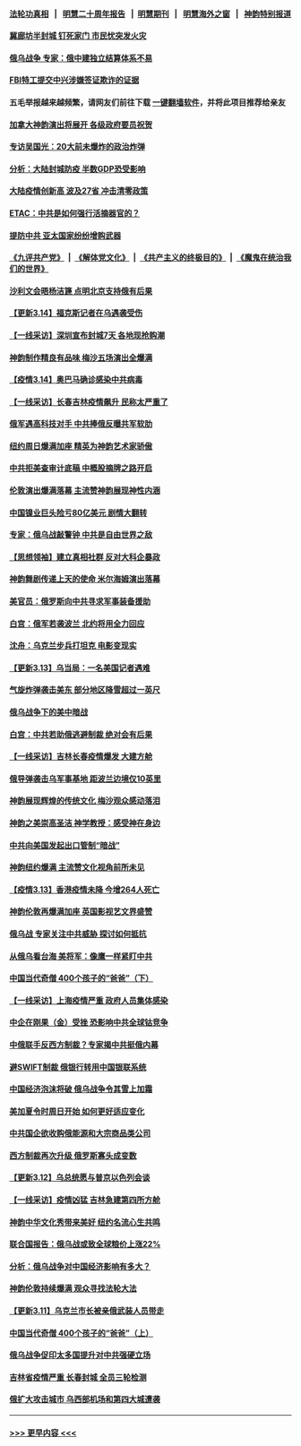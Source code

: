 #### [法轮功真相](https://github.com/gfw-breaker/truth/blob/master/README.md?t=0) &nbsp;&nbsp;|&nbsp;&nbsp; [明慧二十周年报告](https://github.com/gfw-breaker/mh-reports/blob/master/README.md?t=0) &nbsp;&nbsp;|&nbsp;&nbsp;[明慧期刊](https://github.com/gfw-breaker/mh-qikan) &nbsp;&nbsp;|&nbsp;&nbsp; [明慧海外之窗](https://github.com/gfw-breaker/mh-news/blob/master/README.md?t=0) &nbsp;&nbsp;|&nbsp;&nbsp; [神韵特别报道](https://github.com/gfw-breaker/mh-news/blob/master/shenyun.md?t=0)
#### [冀廊坊半封城 钉死家门 市民忧突发火灾](../pages/nf4514/n13647001.md?t=03152151) 
#### [俄乌战争 专家：俄中建独立结算体系不易](../pages/nf4514/n13646554.md?t=03152151) 
#### [FBI特工提交中兴涉嫌签证欺诈的证据](../pages/nf4514/n13646447.md?t=03152151) 
#### 五毛举报越来越频繁，请网友们前往下载 [一键翻墙软件](https://github.com/gfw-breaker/ssr-accounts)，并将此项目推荐给亲友
#### [加拿大神韵演出将展开 各级政府要员祝贺](../pages/nf4514/n13645717.md?t=03152151) 
#### [专访吴国光：20大前未爆炸的政治炸弹](../pages/nf4514/n13646596.md?t=03152151) 
#### [分析：大陆封城防疫 半数GDP恐受影响](../pages/nf4514/n13646358.md?t=03152151) 
#### [大陆疫情创新高 波及27省 冲击清零政策](../pages/nf4514/n13646360.md?t=03152151) 
#### [ETAC：中共是如何强行活摘器官的？](../pages/nf4514/n13605294.md?t=03152151) 
#### [提防中共 亚太国家纷纷增购武器](../pages/nf4514/n13645942.md?t=03152151) 
#### [《九评共产党》](https://github.com/begood0513/9ping.md/blob/master/README.md) &nbsp;|&nbsp; [《解体党文化》](../../../../jtdwh.md/blob/master/README.md)  &nbsp;|&nbsp; [《共产主义的终极目的》](../../../../gczydzjmd.md/blob/master/README.md) &nbsp;|&nbsp; [《魔鬼在统治我们的世界》](../../../../mgztzwmdsj.md/blob/master/README.md) 
#### [沙利文会晤杨洁篪 点明北京支持俄有后果](../pages/nf4514/n13646140.md?t=03152151) 
#### [【更新3.14】福克斯记者在乌遇袭受伤](../pages/nf4514/n13645306.md?t=03152151) 
#### [【一线采访】深圳宣布封城7天 各地现抢购潮](../pages/nf4514/n13645262.md?t=03152151) 
#### [神韵制作精良有品味 梅沙五场演出全爆满](../pages/nf4514/n13645339.md?t=03152151) 
#### [【疫情3.14】奥巴马确诊感染中共病毒](../pages/nf4514/n13644460.md?t=03152151) 
#### [【一线采访】长春吉林疫情飙升 民称太严重了](../pages/nf4514/n13644983.md?t=03152151) 
#### [俄军遇高科技对手 中共捧俄反曝共军软肋](../pages/nf4514/n13644978.md?t=03152151) 
#### [纽约周日爆满加座 精英为神韵艺术家骄傲](../pages/nf4514/n13644788.md?t=03152151) 
#### [中共拒美查审计底稿 中概股摘牌之路开启](../pages/nf4514/n13644943.md?t=03152151) 
#### [伦敦演出爆满落幕 主流赞神韵展现神性内涵](../pages/nf4514/n13644301.md?t=03152151) 
#### [中国镍业巨头险亏80亿美元 剧情大翻转](../pages/nf4514/n13644807.md?t=03152151) 
#### [专家：俄乌战敲警钟 中共是自由世界之敌](../pages/nf4514/n13644294.md?t=03152151) 
#### [【思想领袖】建立真相社群 反对大科企暴政](../pages/nf4514/n13624449.md?t=03152151) 
#### [神韵舞剧传递上天的使命 米尔海姆演出落幕](../pages/nf4514/n13644076.md?t=03152151) 
#### [美官员：俄罗斯向中共寻求军事装备援助](../pages/nf4514/n13643751.md?t=03152151) 
#### [白宫：俄军若袭波兰 北约将用全力回应](../pages/nf4514/n13643668.md?t=03152151) 
#### [沈舟：乌克兰步兵打坦克 电影变现实](../pages/nf4514/n13643800.md?t=03152151) 
#### [【更新3.13】乌当局：一名美国记者遇难](../pages/nf4514/n13643046.md?t=03152151) 
#### [气旋炸弹袭击美东 部分地区降雪超过一英尺](../pages/nf4514/n13643188.md?t=03152151) 
#### [俄乌战争下的美中暗战](../pages/nf4514/n13639921.md?t=03152151) 
#### [白宫：中共若助俄逃避制裁 绝对会有后果](../pages/nf4514/n13643513.md?t=03152151) 
#### [【一线采访】吉林长春疫情爆发 大建方舱](../pages/nf4514/n13643435.md?t=03152151) 
#### [俄导弹袭击乌军事基地 距波兰边境仅10英里](../pages/nf4514/n13643362.md?t=03152151) 
#### [神韵展现辉煌的传统文化 梅沙观众感动落泪](../pages/nf4514/n13643324.md?t=03152151) 
#### [神韵之美崇高圣洁 神学教授：感受神在身边](../pages/nf4514/n13643288.md?t=03152151) 
#### [中共向美国发起出口管制“暗战”](../pages/nf4514/n13612465.md?t=03152151) 
#### [神韵纽约爆满 主流赞文化视角前所未见](../pages/nf4514/n13642833.md?t=03152151) 
#### [【疫情3.13】香港疫情未降 今增264人死亡](../pages/nf4514/n13642734.md?t=03152151) 
#### [神韵伦敦再爆满加座 英国影视艺文界盛赞](../pages/nf4514/n13642702.md?t=03152151) 
#### [俄乌战 专家关注中共威胁 探讨如何抵抗](../pages/nf4514/n13641196.md?t=03152151) 
#### [从俄乌看台海 美将军：像鹰一样紧盯中共](../pages/nf4514/n13637731.md?t=03152151) 
#### [中国当代奇僧 400个孩子的“爸爸”（下）](../pages/nf4514/n13639864.md?t=03152151) 
#### [【一线采访】上海疫情严重 政府人员集体感染](../pages/nf4514/n13641892.md?t=03152151) 
#### [中企在刚果（金）受挫 恐影响中共全球钴竞争](../pages/nf4514/n13641727.md?t=03152151) 
#### [中俄联手反西方制裁？专家揭中共挺俄内幕](../pages/nf4514/n13639480.md?t=03152151) 
#### [避SWIFT制裁 俄银行转用中国银联系统](../pages/nf4514/n13641855.md?t=03152151) 
#### [中国经济泡沫将破 俄乌战争令其雪上加霜](../pages/nf4514/n13641781.md?t=03152151) 
#### [美加夏令时周日开始 如何更好适应变化](../pages/nf4514/n13641516.md?t=03152151) 
#### [中共国企欲收购俄能源和大宗商品类公司](../pages/nf4514/n13641699.md?t=03152151) 
#### [西方制裁再次升级 俄罗斯寡头成变数](../pages/nf4514/n13641455.md?t=03152151) 
#### [【更新3.12】乌总统愿与普京以色列会谈](../pages/nf4514/n13641342.md?t=03152151) 
#### [【一线采访】疫情凶猛 吉林急建第四所方舱](../pages/nf4514/n13640992.md?t=03152151) 
#### [神韵中华文化秀带来美好 纽约名流心生共鸣](../pages/nf4514/n13641127.md?t=03152151) 
#### [联合国报告：俄乌战或致全球粮价上涨22%](../pages/nf4514/n13640384.md?t=03152151) 
#### [分析：俄乌战争对中国经济影响有多大？](../pages/nf4514/n13640472.md?t=03152151) 
#### [神韵伦敦持续爆满 观众寻找法轮大法](../pages/nf4514/n13640895.md?t=03152151) 
#### [【更新3.11】乌克兰市长被亲俄武装人员带走](../pages/nf4514/n13639341.md?t=03152151) 
#### [中国当代奇僧 400个孩子的“爸爸”（上）](../pages/nf4514/n13639845.md?t=03152151) 
#### [俄乌战争促印太多国提升对中共强硬立场](../pages/nf4514/n13639842.md?t=03152151) 
#### [吉林省疫情严重 长春封城 全员三轮检测](../pages/nf4514/n13639947.md?t=03152151) 
#### [俄扩大攻击城市 乌西部机场和第四大城遭袭](../pages/nf4514/n13639970.md?t=03152151) 

----
#### [ >>> 更早内容 <<< ](../indexes/nf4514-earlier.md)
